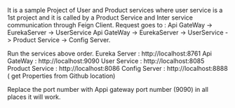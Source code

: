 It is a sample Project of User and Product services 
where user service is a 1st project and it is called by a Product Service and Inter service communication through Feign Client.
Request goes to : 
Api GateWay -> EurekaServer -> UserService
Api GateWay -> EurekaServer -> UserService -> Product Service -> Config Server.

Run the services above order.
Eureka Server : http://localhost:8761
Api GateWay : http://localhost:9090
User Service : http://localhost:8085
Product Service : http://localhost:8086
Config Server : http://localhost:8888 ( get Properties from Github location)  

Replace the port number with Appi gateway port number (9090) in all places it will work.

 
       
